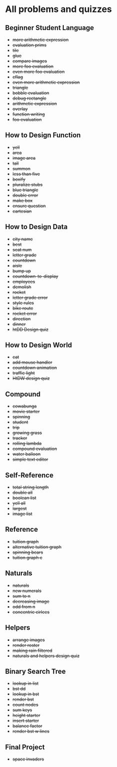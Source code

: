 # All problems and quizzes

## Beginner Student Language

- ~~more arithmetic expression~~
- ~~evaluation prims~~
- ~~tile~~
- ~~glue~~
- ~~compare images~~
- ~~more foo evaluation~~
- ~~even more foo evaluation~~
- ~~cflag~~
- ~~even more arithmetic expression~~
- ~~triangle~~
- ~~bobble evaluation~~
- ~~debug rectangle~~
- ~~arithmetic expression~~
- ~~overlay~~
- ~~function writing~~
- ~~foo evaluation~~

## How to Design Function

- ~~yell~~
- ~~area~~
- ~~image area~~
- ~~tall~~
- ~~summon~~
- ~~less than five~~
- ~~boxify~~
- ~~pluralize stubs~~
- ~~blue triangle~~
- ~~double error~~
- ~~make box~~
- ~~ensure question~~
- ~~cartesian~~

## How to Design Data

- ~~city name~~
- ~~best~~
- ~~seat num~~
- ~~letter grade~~
- ~~countdown~~
- ~~aisle~~
- ~~bump up~~
- ~~countdown-to-display~~
- ~~employees~~
- ~~demolish~~
- ~~rocket~~
- ~~letter grade error~~
- ~~style rules~~
- ~~bike route~~
- ~~rocket error~~
- ~~direction~~
- ~~dinner~~
- ~~htDD Design quiz~~

## How to Design World

- ~~cat~~
- ~~add mouse handler~~
- ~~countdown animation~~
- ~~traffic light~~
- ~~HtDW design quiz~~

## Compound

- ~~cowabunga~~
- ~~movie starter~~
- ~~spinning~~
- ~~student~~
- ~~trip~~
- ~~growing grass~~
- ~~tracker~~
- ~~rolling lambda~~
- ~~compound evaluation~~
- ~~water balloon~~
- ~~simple text editor~~

## Self-Reference

- ~~total string length~~
- ~~double all~~
- ~~boolean list~~
- ~~yell all~~
- ~~largest~~
- ~~image list~~

## Reference

- ~~tuition graph~~
- ~~alternative tuition graph~~
- ~~spinning bears~~
- ~~tuition graph c~~

## Naturals

- ~~naturals~~
- ~~new numerals~~
- ~~sum to n~~
- ~~decreasing image~~
- ~~odd from n~~
- ~~concentric cirlces~~

## Helpers

- ~~arrange images~~
- ~~render roster~~
- ~~making rain filtered~~
- ~~naturals and helpers design quiz~~

## Binary Search Tree

- ~~lookup in list~~
- ~~bst dd~~
- ~~lookup in bst~~
- ~~render bst~~
- ~~count nodes~~
- ~~sum keys~~
- ~~height starter~~
- ~~insert starter~~
- ~~balance factor~~
- ~~render bst w lines~~

## Final Project

- ~~space invaders~~